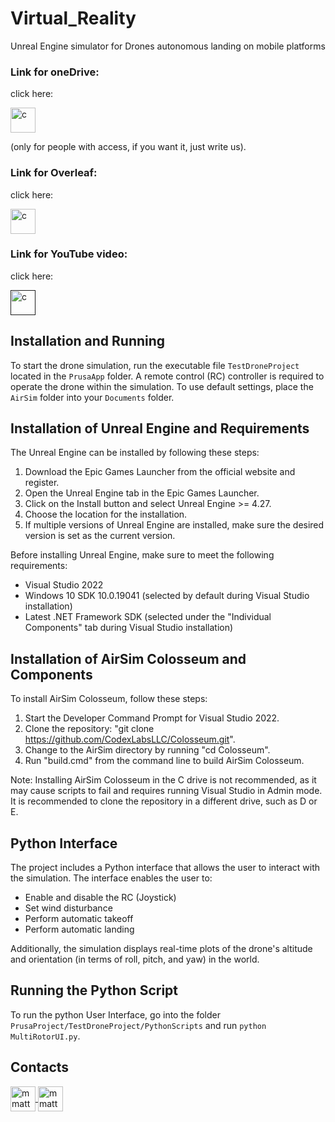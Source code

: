 # Virtual_Reality
Unreal Engine simulator for Drones autonomous landing on mobile platforms

### Link for oneDrive:
click here:

<a href="https://unigeit.sharepoint.com/:f:/r/sites/VRxRobot2223-GroupPrusa/Documenti%20condivisi/Group%20Prusa?csf=1&web=1&e=QaEd3J" target="_blank"> <img src="https://upload.wikimedia.org/wikipedia/commons/3/3c/Microsoft_Office_OneDrive_%282019%E2%80%93present%29.svg" alt="c" width="40" height="40"/> </a>

(only for people with access, if you want it, just write us).

### Link for Overleaf:
click here:

<a href="https://it.overleaf.com/read/gdyzfzgpxdkw" target="_blank"> <img src="https://images.ctfassets.net/nrgyaltdicpt/h9dpHuVys19B1sOAWvbP6/5f8d4c6d051f63e4ba450befd56f9189/ologo_square_colour_light_bg.svg" alt="c" width="40" height="40"/> </a>

### Link for YouTube video:
click here:

<a href="" target="_blank"> <img src="https://user-images.githubusercontent.com/91745595/218070298-d169ccf9-713e-476a-9b67-c467f4b27578.png
" alt="c" width="40" height="40"/> </a>

## Installation and Running

To start the drone simulation, run the executable file `TestDroneProject` located in the `PrusaApp` folder.
A remote control (RC) controller is required to operate the drone within the simulation. 
To use default settings, place the `AirSim` folder into your `Documents` folder.

## Installation of Unreal Engine and Requirements
The Unreal Engine can be installed by following these steps:
1. Download the Epic Games Launcher from the official website and register.
2. Open the Unreal Engine tab in the Epic Games Launcher.
3. Click on the Install button and select Unreal Engine >= 4.27.
4. Choose the location for the installation.
5. If multiple versions of Unreal Engine are installed, make sure the desired version is set as the current version.

Before installing Unreal Engine, make sure to meet the following requirements:
- Visual Studio 2022
- Windows 10 SDK 10.0.19041 (selected by default during Visual Studio installation)
- Latest .NET Framework SDK (selected under the "Individual Components" tab during Visual Studio installation)

## Installation of AirSim Colosseum and Components
To install AirSim Colosseum, follow these steps:
1. Start the Developer Command Prompt for Visual Studio 2022.
2. Clone the repository: "git clone https://github.com/CodexLabsLLC/Colosseum.git".
3. Change to the AirSim directory by running "cd Colosseum".
4. Run "build.cmd" from the command line to build AirSim Colosseum.

Note: Installing AirSim Colosseum in the C drive is not recommended, as it may cause scripts to fail and requires running Visual Studio in Admin mode. It is recommended to clone the repository in a different drive, such as D or E.

## Python Interface
The project includes a Python interface that allows the user to interact with the simulation. The interface enables the user to:
- Enable and disable the RC (Joystick)
- Set wind disturbance
- Perform automatic takeoff
- Perform automatic landing

Additionally, the simulation displays real-time plots of the drone's altitude and orientation (in terms of roll, pitch, and yaw) in the world.

## Running the Python Script

To run the python User Interface, go into the folder `PrusaProject/TestDroneProject/PythonScripts` and run `python MultiRotorUI.py`.

## Contacts

<a href="mailto:matteo.carlone99@gmail.com" >
<img align="center" src="https://user-images.githubusercontent.com/81308076/155858753-ef1238f1-5887-4e4d-9ac2-2b0bb82836e2.png" alt="mmatteo-hub" height="40" width="40" />
</a>

<a href="mailto:ettoresani0@gmail.com" >
<img align="center" src="https://user-images.githubusercontent.com/81308076/155858753-ef1238f1-5887-4e4d-9ac2-2b0bb82836e2.png" alt="mmatteo-hub" height="40" width="40" />
</a>
